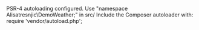 PSR-4 autoloading configured. Use "namespace Alisatresnjic\DemoWeather;" in src/
Include the Composer autoloader with: require 'vendor/autoload.php';